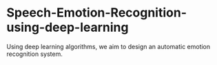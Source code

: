# Speech-Emotion-Recognition-using-deep-learning
Using deep learning algorithms, we aim to design an automatic emotion recognition system.
